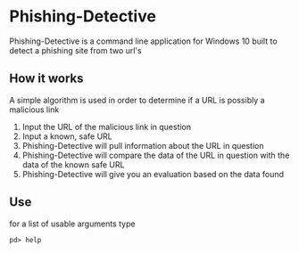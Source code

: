 # Phishing-Detective

Phishing-Detective is a command line application for Windows 10 built to detect a phishing site from two url's

## How it works
A simple algorithm is used in order to determine if a URL is possibly a malicious link
  1. Input the URL of the malicious link in question
  2. Input a known, safe URL
  3. Phishing-Detective will pull information about the URL in question
  4. Phishing-Detective will compare the data of the URL in question with the data of the known safe URL
  5. Phishing-Detective will give you an evaluation based on the data found

## Use
for a list of usable arguments type 
```
pd> help
```

